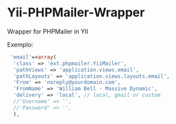 Yii-PHPMailer-Wrapper
=====================

Wrapper for PHPMailer in YII

Exemplo:
```php
 'email'=>array(
  'class' => 'ext.phpmailer.YiiMailer',
  'pathViews' => 'application.views.email',
  'pathLayouts' => 'application.views.layouts.email',
  'From' => 'noreply@yourdomain.com',
  'FromName' => 'William Bell - Massive Dynamic',
  'delivery' => 'local', // local, gmail or custom
  //'Username' => '',
  //'Password' => '',
  ),
```